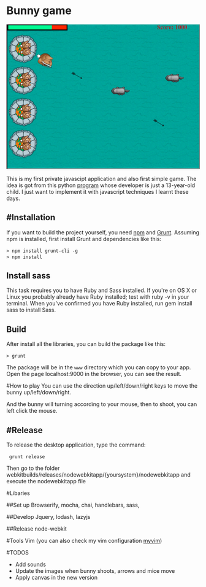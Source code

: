 Bunny game
===========================
![game](Bunny_game.png)

This is my first private javascipt application and also first simple game. The idea is got from this python [program](http://www.raywenderlich.com/24252/beginning-game-programming-for-teens-with-python) whose developer is just a 13-year-old child. I just want to implement it with javascript techniques I learnt these days.

#Installation
------------
If you want to build the project yourself, you need [npm](https://npmjs.org) and [Grunt](http://gruntjs.com).  Assuming npm is installed, first install Grunt and dependencies like this:

```
> npm install grunt-cli -g
> npm install
```

## Install sass
This task requires you to have Ruby and Sass installed. If you're on OS X or Linux you probably already have Ruby installed; test with ruby -v in your terminal. When you've confirmed you have Ruby installed, run gem install sass to install Sass.

## Build
After install all the libraries, you can build the package like this:

```
> grunt
```

The package will be in the `www` directory which you can copy to your app. Open the page localhost:9000 in the browser, you can see the result.

#How to play
You can use the direction up/left/down/right keys to move the bunny up/left/down/right.

And the bunny will turning according to your mouse, then to shoot, you can left click the mouse.

#Release
-------
To release the desktop application, type the command:
```
 grunt release
```
Then go to the folder webkitbuilds/releases/nodewebkitapp/{yoursystem}/nodewebkitapp and execute the nodewebkitapp file

#Libaries

##Set up
Browserify, mocha, chai, handlebars, sass,

##Develop
Jquery, lodash, lazyjs

##Release
node-webkit

#Tools
Vim (you can also check my vim configuration [myvim](https://github.com/xfsnowind/myvim))

#TODOS
* Add sounds
* Update the images when bunny shoots, arrows and mice move
* Apply canvas in the new version
